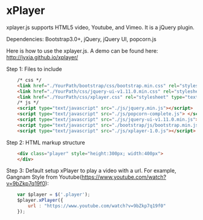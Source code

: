 xPlayer
=======

xplayer.js supports HTML5 video, Youtube, and Vimeo. It is a jQuery plugin.

Dependencies: Bootstrap3.0+, jQuery, jQuery UI, popcorn.js

Here is how to use the xplayer.js. A demo can be found here: http://jyxia.github.io/xplayer/

Step 1: Files to include
```HTML
    /* css */
    <link href="./YourPath/bootstrap/css/bootstrap.min.css" rel="stylesheet">
    <link href="./YourPath/css/jquery-ui-v1.11.0.min.css" rel="stylesheet" type="text/css"> 
    <link href="./YourPath/css/xplayer.css" rel="stylesheet" type="text/css"> 
    /* js */
    <script type="text/javascript" src="./js/jquery.min.js"></script>
    <script type="text/javascript" src="./js/popcorn-complete.js"> </script>  
    <script type="text/javascript" src="./js/jquery-ui-v1.11.0.min.js"></script>
    <script type="text/javascript" src="./bootstrap/js/bootstrap.min.js"></script>
    <script type="text/javascript" src="./js/xplayer-1.0.js"></script>
```
Step 2: HTML markup structure
```HTML
    <div class="player" style="height:300px; width:400px">
    </div>
```    
Step 3: Default setup xPlayer to play a video with a url. For example, Gangnam Style from Youtube(https://www.youtube.com/watch?v=9bZkp7q19f0):
```Javascript
    var $player = $('.player');  
    $player.xPlayer({
        url : "https://www.youtube.com/watch?v=9bZkp7q19f0"
    });
```
